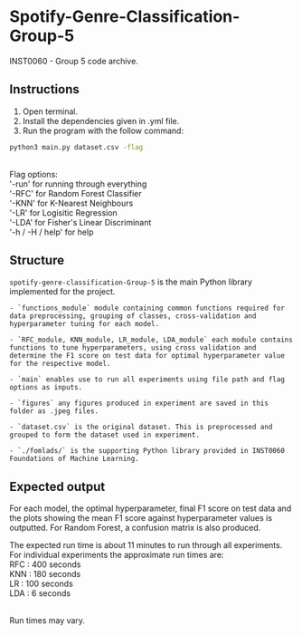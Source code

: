 # Spotify-Genre-Classification-Group-5
INST0060 - Group 5 code archive.

## Instructions
1. Open terminal.
2. Install the dependencies given in .yml file.
3. Run the program with the follow command:

```bash
python3 main.py dataset.csv -flag 
```

<br>Flag options: 
<br>'-run' for running through everything 
<br>'-RFC' for Random Forest Classifier 
<br>'-KNN' for K-Nearest Neighbours
<br>'-LR' for Logisitic Regression
<br>'-LDA' for Fisher's Linear Discriminant
<br>'-h / -H / help' for help

## Structure

 `spotify-genre-classification-Group-5` is the main Python library implemented for the project.

    - `functions_module` module containing common functions required for data preprocessing, grouping of classes, cross-validation and hyperparameter tuning for each model.

    - `RFC_module, KNN_module, LR_module, LDA_module` each module contains functions to tune hyperparameters, using cross validation and determine the F1 score on test data for optimal hyperparameter value for the respective model.

    - `main` enables use to run all experiments using file path and flag options as inputs.

    - `figures` any figures produced in experiment are saved in this folder as .jpeg files.
    
    - `dataset.csv` is the original dataset. This is preprocessed and grouped to form the dataset used in experiment.
    
    - `./fomlads/` is the supporting Python library provided in INST0060 Foundations of Machine Learning.

## Expected output

For each model, the optimal hyperparameter, final F1 score on test data and the plots showing the mean F1 score against hyperparameter values is outputted. For Random Forest, a confusion matrix is also produced.

The expected run time is about 11 minutes to run through all experiments. For individual experiments the approximate run times are:
<br> RFC : 400 seconds
<br> KNN : 180 seconds
<br> LR : 100 seconds
<br> LDA : 6 seconds

<br> Run times may vary.
